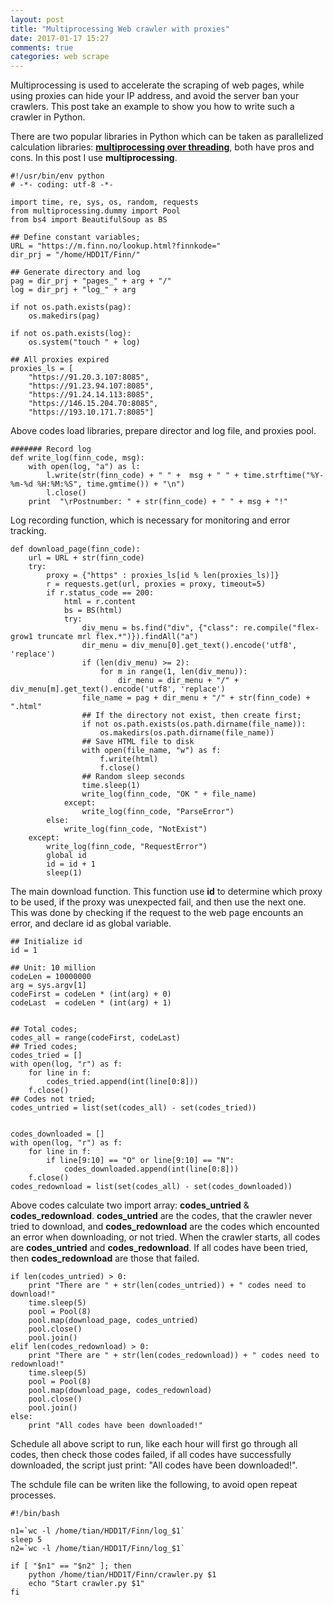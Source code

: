 ```yaml
---
layout: post
title: "Multiprocessing Web crawler with proxies"
date: 2017-01-17 15:27
comments: true
categories: web scrape
---
```



Multiprocessing is used to accelerate the scraping of web pages, while using proxies can hide your IP address, and avoid the server ban your crawlers. This post take an example to show you how to write such a crawler in Python. 

There are two popular libraries in Python which can be taken as parallelized calculation libraries: **[multiprocessing over threading](http://stackoverflow.com/questions/3044580/multiprocessing-vs-threading-python)**, both have pros and cons. In this post I use **multiprocessing**.


~~~~
#!/usr/bin/env python
# -*- coding: utf-8 -*-

import time, re, sys, os, random, requests
from multiprocessing.dummy import Pool 
from bs4 import BeautifulSoup as BS

## Define constant variables;
URL = "https://m.finn.no/lookup.html?finnkode="
dir_prj = "/home/HDD1T/Finn/"

## Generate directory and log
pag = dir_prj + "pages_" + arg + "/"
log = dir_prj + "log_" + arg

if not os.path.exists(pag):
    os.makedirs(pag)

if not os.path.exists(log):
    os.system("touch " + log)

## All proxies expired
proxies_ls = [
    "https://91.20.3.107:8085",
    "https://91.23.94.107:8085",
    "https://91.24.14.113:8085",
    "https://146.15.204.70:8085",
    "https://193.10.171.7:8085"] 

~~~~

Above codes load libraries, prepare director and log file, and proxies pool. 


~~~~
####### Record log
def write_log(finn_code, msg):
    with open(log, "a") as l:
        l.write(str(finn_code) + " " +  msg + " " + time.strftime("%Y-%m-%d %H:%M:%S", time.gmtime()) + "\n")
        l.close()
    print  "\rPostnumber: " + str(finn_code) + " " + msg + "!"

~~~~

Log recording function, which is necessary for monitoring and error tracking.


~~~~
def download_page(finn_code):
    url = URL + str(finn_code)
    try:
        proxy = {"https" : proxies_ls[id % len(proxies_ls)]}
        r = requests.get(url, proxies = proxy, timeout=5)
        if r.status_code == 200:
            html = r.content
            bs = BS(html)
            try:
                div_menu = bs.find("div", {"class": re.compile("flex-grow1 truncate mrl flex.*")}).findAll("a")
                dir_menu = div_menu[0].get_text().encode('utf8', 'replace')
                if (len(div_menu) >= 2):
                    for m in range(1, len(div_menu)):
                        dir_menu = dir_menu + "/" + div_menu[m].get_text().encode('utf8', 'replace')
                file_name = pag + dir_menu + "/" + str(finn_code) + ".html"
                ## If the directory not exist, then create first;
                if not os.path.exists(os.path.dirname(file_name)):
                    os.makedirs(os.path.dirname(file_name))
                ## Save HTML file to disk
                with open(file_name, "w") as f:
                    f.write(html)
                    f.close()
                ## Random sleep seconds
                time.sleep(1)
                write_log(finn_code, "OK " + file_name)    
            except:
                write_log(finn_code, "ParseError")  
        else:
            write_log(finn_code, "NotExist")
    except:
        write_log(finn_code, "RequestError")   
        global id
        id = id + 1
        sleep(1)

~~~~

The main download function. This function use **id** to determine which proxy to be used, if the proxy was unexpected fail, and then use the next one. This was done by checking if the request to the web page encounts an error, and declare id as global variable. 


~~~~
## Initialize id
id = 1

## Unit: 10 million
codeLen = 10000000
arg = sys.argv[1]
codeFirst = codeLen * (int(arg) + 0)
codeLast  = codeLen * (int(arg) + 1) 


## Total codes;
codes_all = range(codeFirst, codeLast)
## Tried codes;
codes_tried = []
with open(log, "r") as f:
    for line in f:
        codes_tried.append(int(line[0:8]))
    f.close()
## Codes not tried;
codes_untried = list(set(codes_all) - set(codes_tried))


codes_downloaded = []
with open(log, "r") as f:
    for line in f:
        if line[9:10] == "O" or line[9:10] == "N":
            codes_downloaded.append(int(line[0:8]))
    f.close() 
codes_redownload = list(set(codes_all) - set(codes_downloaded))
~~~~

Above codes calculate two import array: **codes_untried** & **codes_redownload**. **codes_untried** are the codes, that the crawler never tried to download, and **codes_redownload** are the codes which encounted an error when downloading, or not tried. When the crawler starts, all codes are **codes_untried** and **codes_redownload**. If all codes have been tried, then **codes_redownload** are those that failed.

~~~~   
if len(codes_untried) > 0:
    print "There are " + str(len(codes_untried)) + " codes need to download!"
    time.sleep(5)    
    pool = Pool(8)
    pool.map(download_page, codes_untried) 
    pool.close()  
    pool.join() 
elif len(codes_redownload) > 0:
    print "There are " + str(len(codes_redownload)) + " codes need to redownload!"
    time.sleep(5)   
    pool = Pool(8)
    pool.map(download_page, codes_redownload) 
    pool.close()  
    pool.join()
else:
    print "All codes have been downloaded!"

~~~~

Schedule all above script to run, like each hour will first go through all codes, then check those codes failed, if all codes have successfully downloaded, the script just print: "All codes have been downloaded!". 

The schdule file can be writen like the following, to avoid open repeat processes. 

~~~~
#!/bin/bash

n1=`wc -l /home/tian/HDD1T/Finn/log_$1`
sleep 5
n2=`wc -l /home/tian/HDD1T/Finn/log_$1`

if [ "$n1" == "$n2" ]; then
    python /home/tian/HDD1T/Finn/crawler.py $1
    echo "Start crawler.py $1"
fi

~~~~

